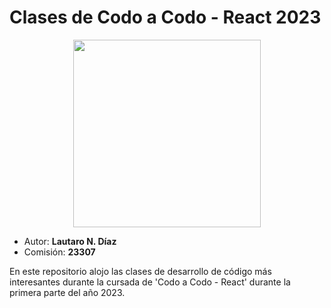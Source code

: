 # Clases de Codo a Codo - React 2023

<div align="center"><img src="https://inscripcionesagencia.bue.edu.ar/codoacodo/iconos/logos/logo-CAC.webp" width="300px" /></div>

* Autor: **Lautaro N. Díaz**
* Comisión: **23307**

En este repositorio alojo las clases de desarrollo de código más interesantes durante la cursada de 'Codo a Codo - React' durante la primera parte del año 2023.